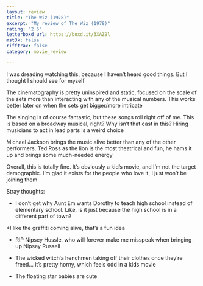 ```yaml
---
layout: review
title: "The Wiz (1978)"
excerpt: "My review of The Wiz (1978)"
rating: "2.5"
letterboxd_url: https://boxd.it/3XAZ9l
mst3k: false
rifftrax: false
category: movie_review

---
```


I was dreading watching this, because I haven’t heard good things. But I thought I should see for myself

The cinematography is pretty uninspired and static, focused on the scale of the sets more than interacting with any of the musical numbers. This works better later on when the sets get bigger/more intricate

The singing is of course fantastic, but these songs roll right off of me. This is based on a broadway musical, right? Why isn’t that cast in this? Hiring musicians to act in lead parts is a weird choice

Michael Jackson brings the music alive better than any of the other performers. Ted Ross as the lion is the most theatrical and fun, he hams it up and brings some much-needed energy

Overall, this is totally fine. It’s obviously a kid’s movie, and I’m not the target demographic. I’m glad it exists for the people who love it, I just won’t be joining them

Stray thoughts:
* I don’t get why Aunt Em wants Dorothy to teach high school instead of elementary school. Like, is it just because the high school is in a different part of town?

*I like the graffiti coming alive, that’s a fun idea

* RIP Nipsey Hussle, who will forever make me misspeak when bringing up Nipsey Russell

* The wicked witch‘a henchmen taking off their clothes once they’re freed… it’s pretty horny, which feels odd in a kids movie

* The floating star babies are cute